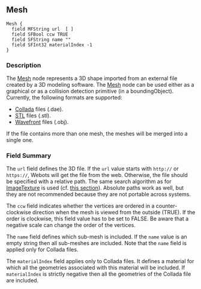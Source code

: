 ## Mesh

```
Mesh {
  field MFString url  [ ]
  field SFBool ccw TRUE
  field SFString name ""
  field SFInt32 materialIndex -1
}
```

### Description

The [Mesh](#mesh) node represents a 3D shape imported from an external file created by a 3D modeling software.
The [Mesh](#mesh) node can be used either as a graphical or as a collision detection primitive (in a boundingObject).
Currently, the following formats are supported:
  - [Collada](https://en.wikipedia.org/wiki/COLLADA) files (.dae).
  - [STL](https://en.wikipedia.org/wiki/STL_(file_format)) files (.stl).
  - [Wavefront](https://wiki.fileformat.com/3d/obj) files (.obj).

If the file contains more than one mesh, the meshes will be merged into a single one.

### Field Summary

The `url` field defines the 3D file.
If the `url` value starts with `http://` or `https://`, Webots will get the file from the web.
Otherwise, the file should be specified with a relative path.
The same search algorithm as for [ImageTexture](imagetexture.md) is used (cf. [this section](imagetexture.md#search-rule-of-the-texture-path)).
Absolute paths work as well, but they are not recommended because they are not portable across systems.

The `ccw` field indicates whether the vertices are ordered in a counter-clockwise direction when the mesh is viewed from the outside (TRUE).
If the order is clockwise, this field value has to be set to FALSE. Be aware that a negative scale can change the order of the vertices.

The `name` field defines which sub-mesh is included.
If the `name` value is an empty string then all sub-meshes are included.
Note that the `name` field is applied only for Collada files.

The `materialIndex` field applies only to Collada files.
It defines a material for which all the geometries associated with this material will be included.
If `materialIndex` is strictly negative then all the geometries of the Collada file are included.

